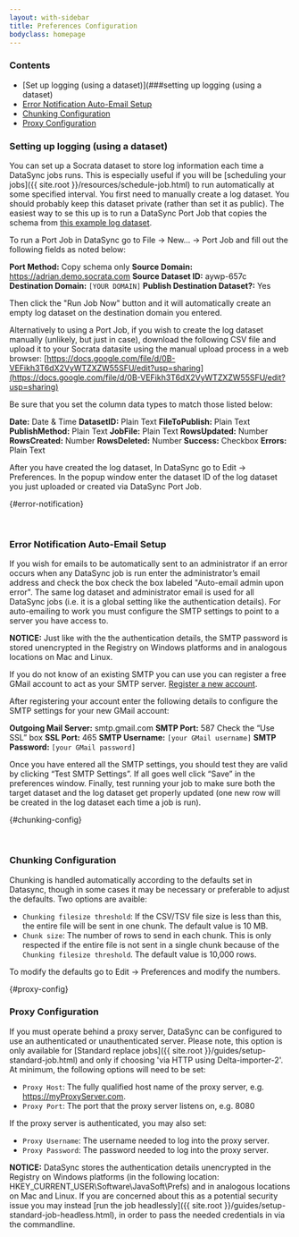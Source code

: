 ```yaml
---
layout: with-sidebar
title: Preferences Configuration
bodyclass: homepage
---
```


### Contents
- [Set up logging (using a dataset)](###setting up logging (using a dataset)
- [Error Notification Auto-Email Setup](#error-notification)
- [Chunking Configuration](#chunking-config)
- [Proxy Configuration](#proxy-config)

### Setting up logging (using a dataset)

You can set up a Socrata dataset to store log information each time a DataSync jobs runs. This is especially useful if you will be [scheduling your jobs]({{ site.root }}/resources/schedule-job.html) to run automatically at some specified interval. You first need to manually create a log dataset. You should probably keep this dataset private (rather than set it as public). The easiest way to se this up is to run a DataSync Port Job that copies the schema from [this example log dataset](https://adrian.demo.socrata.com/dataset/DataSync-Log/aywp-657c).

To run a Port Job in DataSync go to File -> New... -> Port Job and fill out the following fields as noted below:

**Port Method:** Copy schema only
**Source Domain:** https://adrian.demo.socrata.com
**Source Dataset ID:** aywp-657c
**Destination Domain:** `[YOUR DOMAIN]`
**Publish Destination Dataset?:** Yes

Then click the "Run Job Now" button and it will automatically create an empty log dataset on the destination domain you entered.

Alternatively to using a Port Job, if you wish to create the log dataset manually (unlikely, but just in case), download the following CSV file and upload it to your Socrata datasite using the manual upload process in a web browser:
[https://docs.google.com/file/d/0B-VEFikh3T6dX2VyWTZXZW55SFU/edit?usp=sharing](https://docs.google.com/file/d/0B-VEFikh3T6dX2VyWTZXZW55SFU/edit?usp=sharing)

Be sure that you set the column data types to match those listed below:

**Date:** Date & Time
**DatasetID:** Plain Text
**FileToPublish:** Plain Text
**PublishMethod:** Plain Text
**JobFile:** Plain Text
**RowsUpdated:** Number
**RowsCreated:** Number
**RowsDeleted:** Number
**Success:** Checkbox
**Errors:** Plain Text

After you have created the log dataset, In DataSync go to Edit -> Preferences. In the popup window enter the dataset ID of the log dataset you just uploaded or created via DataSync Port Job.

{#error-notification}<p>&nbsp;</p>

### Error Notification Auto-Email Setup

If you wish for emails to be automatically sent to an administrator if an error occurs when any DataSync job is run enter the administrator’s email address and check the box check the box labeled "Auto-email admin upon error". The same log dataset and administrator email is used for all DataSync jobs (i.e. it is a global setting like the authentication details). For auto-emailing to work you must configure the SMTP settings to point to a server you have access to.

**NOTICE:** Just like with the the authentication details, the SMTP password is stored unencrypted in the Registry on Windows platforms and in analogous locations on Mac and Linux.

If you do not know of an existing SMTP you can use you can register a free GMail account to act as your SMTP server. [Register a new account](https://accounts.google.com/SignUp?service=mail).

After registering your account enter the following details to configure the SMTP settings for your new GMail account:

**Outgoing Mail Server:** smtp.gmail.com
**SMTP Port:** 587
Check the “Use SSL” box
**SSL Port:** 465
**SMTP Username:** `[your GMail username]`
**SMTP Password:** `[your GMail password]`

Once you have entered all the SMTP settings, you should test they are valid by clicking “Test SMTP Settings”. If all goes well click “Save” in the preferences window. Finally, test running your job to make sure both the target dataset and the log dataset get properly updated (one new row will be created in the log dataset each time a job is run).

{#chunking-config}<p>&nbsp;</p>

### Chunking Configuration

Chunking is handled automatically according to the defaults set in Datasync, though in some cases it may be necessary or preferable to adjust the defaults. Two options are avaible:

  - `Chunking filesize threshold`: If the CSV/TSV file size is less than this, the entire file will be sent in one chunk.  The default value is 10 MB.
  - `Chunk size`:  The number of rows to send in each chunk.  This is only respected if the entire file is not sent in a single chunk because of the `Chunking filesize threshold`.  The default value is 10,000 rows.

 To modify the defaults go to Edit -> Preferences and modify the numbers.


{#proxy-config}
### Proxy Configuration

If you must operate behind a proxy server, DataSync can be configured to use an authenticated or unauthenticated server. Please note, this option is only available for [Standard replace jobs]({{ site.root }}/guides/setup-standard-job.html) and only if choosing 'via HTTP using Delta-importer-2'.  At minimum, the following options will need to be set:

  - `Proxy Host`: The fully qualified host name of the proxy server, e.g. https://myProxyServer.com.
  - `Proxy Port`:  The port that the proxy server listens on, e.g. 8080

If the proxy server is authenticated, you may also set:

  - `Proxy Username`: The username needed to log into the proxy server.
  - `Proxy Password`: The password needed to log into the proxy server.

**NOTICE:** DataSync stores the authentication details unencrypted in the Registry on Windows platforms (in the following location: HKEY_CURRENT_USER\Software\JavaSoft\Prefs) and in analogous locations on Mac and Linux. If you are concerned about this as a potential security issue you may instead [run the job headlessly]({{ site.root }}/guides/setup-standard-job-headless.html), in order to pass the needed credentials in via the commandline.

